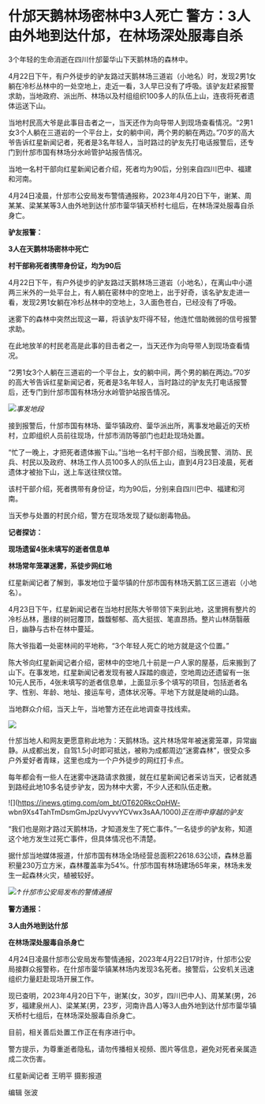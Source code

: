 # 什邡天鹅林场密林中3人死亡 警方：3人由外地到达什邡，在林场深处服毒自杀

3个年轻的生命消逝在四川什邡蓥华山下天鹅林场的森林中。

4月22日下午，有户外徒步的驴友路过天鹅林场三道岩（小地名）时，发现2男1女躺在冷杉丛林中的一处空地上，走近一看，3人早已没有了呼吸。该驴友赶紧报警求助，当地政府、派出所、林场以及村组组织100多人的队伍上山，连夜将死者遗体运送下山。

当地村民高大爷是此事目击者之一，当天还作为向导带人到现场查看情况。“2男1女3个人躺在三道岩的一个平台上，女的躺中间，两个男的躺在两边。”70岁的高大爷告诉红星新闻记者，死者是3名年轻人，当时路过的驴友先打电话报警后，还专门到什邡市国有林场分水岭管护站报告情况。

当地一名村干部向红星新闻记者介绍，死者均为90后，分别来自四川巴中、福建和河南。

4月24日凌晨，什邡市公安局发布警情通报称，2023年4月20日下午，谢某、周某某、梁某某等3人由外地到达什邡市蓥华镇天桥村七组后，在林场深处服毒自杀身亡。

**驴友报警：**

**3人在天鹅林场密林中死亡**

**村干部称死者携带身份证，均为90后**

4月22日下午，有户外徒步的驴友路过天鹅林场三道岩（小地名），在离山中小道两三米外的一处平台上，有人躺在密林中的空地上，出于好奇，该名驴友走进一看，发现2男1女躺在冷杉丛林中的空地上，3人面色苍白，已经没有了呼吸。

迷雾下的森林中突然出现这一幕，将该驴友吓得不轻，他连忙借助微弱的信号报警求助。

在此地放羊的村民老高是此事的目击者之一，当天还作为向导带人到现场查看情况。

“2男1女3个人躺在三道岩的一个平台上，女的躺中间，两个男的躺在两边。”70岁的高大爷告诉红星新闻记者，死者是3名年轻人，当时路过的驴友先打电话报警后，还专门到什邡市国有林场分水岭管护站报告情况。

![](https://inews.gtimg.com/om_bt/O1WwUoU9LjK08qc1v9uLOch6vFfMT95aJNgWtDcd1MfG8AA/1000)_事发地段_

接到报警后，什邡市国有林场、蓥华镇政府、蓥华派出所，离事发地最近的天桥村，立即组织人员前往现场，什邡市消防等部门也赶赴现场处置。

“忙了一晚上，才把死者遗体搬下山。”当地一名村干部介绍，当晚民警、消防、民兵、村民以及政府、林场工作人员100多人的队伍上山，直到4月23日凌晨，死者遗体才被抬下山，送上车送往殡仪馆。

该村干部介绍，死者携带有身份证，均为90后，分别来自四川巴中、福建和河南。

当天参与处置的村民介绍，警方在现场发现了疑似剧毒物品。

**记者探访：**

**现场遗留4张未填写的逝者信息单**

**林场常年笼罩迷雾，系徒步网红地**

红星新闻记者了解到，事发地位于蓥华镇的什邡市国有林场天鹅工区三道岩（小地名）。

4月23日下午，红星新闻记者在当地村民陈大爷带领下来到此地，这里拥有整片的冷杉丛林，墨绿的树冠覆顶，馥馥郁郁、高大挺拔、笔直昂扬。整片山林荫翳蔽日，幽静与古朴在林中蔓延。

陈大爷指着一处密林间的平地称，“3个年轻人死亡的地方就是这个位置。”

陈大爷向红星新闻记者介绍，密林中的空地几十前是一户人家的屋基，后来搬到了山下。在事发地，红星新闻记者发现有被人踩踏的痕迹，空地周边还遗留有一张10元人民币，4张未填写的逝者信息单，上面显示多个填写的项目，包括逝者名字、性别、年龄、地址、接运车号，遗体状况等。平地下方就是陡峭的山路。

当地群众介绍，当天上午，当地警方还在此地调查寻找线索。

![](https://inews.gtimg.com/om_bt/OfIlXde47fBzatxoyo6cOBUyMOgdHGfvtBoQBl2FmLuj8AA/1000)

什邡当地人和网友更愿意称此地为：天鹅林场。这片林场常年被迷雾笼罩，异常幽静。从成都出发，自驾1.5小时即可抵达，被称为成都周边“迷雾森林”，很受众多户外爱好者青睐，这里也成为一个户外徒步的网红打卡点。

每年都会有一些人在迷雾中迷路请求救援，就在红星新闻记者采访当天，记者就遇到路经此地10多名徒步驴友，因为林中大雾，不少人还和队伍走散。

![](https://inews.gtimg.com/om_bt/OT620RkcOpHW-
wbn9Xs4TahTmDsmGmJpzUvyvvYCVwx3sAA/1000)_正在雨中穿越的驴友_

“我们也是刚才路过天鹅林场，才知道发生了死亡事件。”一名徒步的驴友称，知道这个地方发生过死亡事件，但具体情况也不清楚。

据什邡当地媒体报道，什邡市国有林场全场经营总面积22618.63公顷，森林总蓄积量230万立方米，森林覆盖率为54%。什邡市国有林场建场65年来，林场未发生一起森林火灾，植被较好。

![](https://inews.gtimg.com/om_bt/OrzwweNhahAbyyspR33d1I3h9RMhftiLklufj5dEgfpTYAA/1000)_↑什邡市公安局发布的警情通报_

**警方通报：**

**3人由外地到达什邡**

**在林场深处服毒自杀身亡**

4月24日凌晨什邡市公安局发布警情通报，2023年4月22日17时许，什邡市公安局接群众报警称，在什邡市蓥华镇某林场内发现3名死者。接警后，公安机关迅速组织力量赶赴现场开展工作。

现已查明，2023年4月20日下午，谢某(女，30岁，四川巴中人)、周某某(男，26岁，福建泉州人)、梁某某(男，23岁，河南许昌人)等3人由外地到达什邡市蓥华镇天桥村七组后，在林场深处服毒自杀身亡。

目前，相关善后处置工作正在有序进行中。

警方提示，为尊重逝者隐私，请勿传播相关视频、图片等信息，避免对死者亲属造成二次伤害。

红星新闻记者 王明平 摄影报道

编辑 张波


